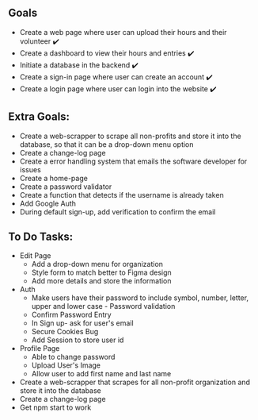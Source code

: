 ## Goals
* Create a web page where user can upload their hours and their volunteer ✔️
* Create a dashboard to view their hours and entries ✔️
* Initiate a database in the backend ✔️
* Create a sign-in page where user can create an account ✔️
* Create a login page where user can login into the website ✔️

## Extra Goals:
* Create a web-scrapper to scrape all non-profits and store it into the database, so that it can be a drop-down menu option
* Create a change-log page
* Create a error handling system that emails the software developer for issues
* Create a home-page
* Create a password validator
* Create a function that detects if the username is already taken
* Add Google Auth
* During default sign-up, add verification to confirm the email

## To Do Tasks:
* Edit Page
  * Add a drop-down menu for organization
  * Style form to match better to Figma design
  * Add more details and store the information
* Auth
  * Make users have their password to include symbol, number, letter, upper and lower case - Password validation
  * Confirm Password Entry
  * In Sign up- ask for user's email
  * Secure Cookies Bug
  * Add Session to store user id
* Profile Page
  * Able to change password
  * Upload User's Image
  * Allow user to add first name and last name
* Create a web-scrapper that scrapes for all non-profit organization and store it into the database
* Create a change-log page
* Get npm start to work